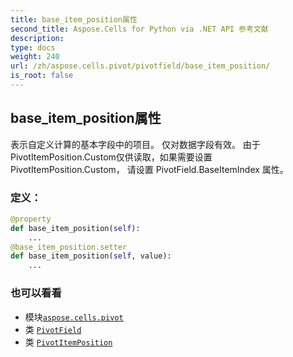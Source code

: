 ```yaml
---
title: base_item_position属性
second_title: Aspose.Cells for Python via .NET API 参考文献
description:
type: docs
weight: 240
url: /zh/aspose.cells.pivot/pivotfield/base_item_position/
is_root: false
---
```

## base_item_position属性

表示自定义计算的基本字段中的项目。
仅对数据字段有效。
由于PivotItemPosition.Custom仅供读取，如果需要设置PivotItemPosition.Custom，
请设置 PivotField.BaseItemIndex 属性。
### 定义：
```python
@property
def base_item_position(self):
    ...
@base_item_position.setter
def base_item_position(self, value):
    ...
```

### 也可以看看
* 模块[`aspose.cells.pivot`](../../)
* 类 [`PivotField`](/cells/python-net/zh/aspose.cells.pivot/pivotfield)
* 类 [`PivotItemPosition`](/cells/python-net/zh/aspose.cells.pivot/pivotitemposition)
